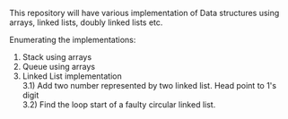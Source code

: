This repository will have various implementation of Data structures using arrays, linked lists, doubly linked lists etc.

Enumerating the implementations:<br>
1) Stack using arrays <br>
2) Queue using arrays <br>
3) Linked List implementation<br>
	3.1) Add two number represented by two linked list. Head point to 1's digit <br>
	3.2) Find the loop start of a faulty circular linked list.

